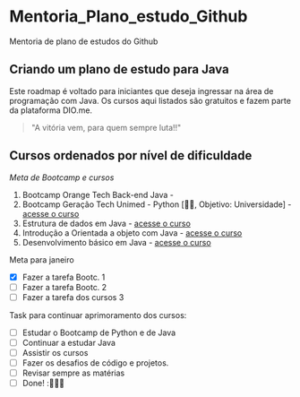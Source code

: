 # Mentoria_Plano_estudo_Github

Mentoria de plano de estudos do Github
## Criando um plano de estudo para Java

Este roadmap é voltado para iniciantes que deseja ingressar na área de programação com Java. Os 
cursos aqui listados são gratuitos e fazem parte da plataforma DIO.me.

>"A vitória vem, para quem sempre luta!!"
<!-- Minhas palavras -->

## Cursos ordenados por nível de dificuldade

_*Meta de Bootcamp e cursos*_
1. Bootcamp Orange Tech Back-end Java - [](https://web.dio.me/track/orange-tech-backend)
2. Bootcamp Geração Tech Unimed - Python [👩‍💻, Objetivo: Universidade] - [acesse o curso](https://web.dio.me/track/geracao-tech-unimed-bh-ciencia-de-dados)
3. Estrutura de dados em Java - [acesse o curso](https://web.dio.me/course/estrutura-de-dados-em-java-introducao/learning/11e9cb23-9b15-4a01-b5bc-80c5d27b2c58)
4. Introdução a Orientada a objeto com Java - [acesse o curso](https://web.dio.me/course/praticando-orientacao-a-objetos-com-java/learning/bd32419b-9081-4426-ad13-e6d380e93443)
5. Desenvolvimento básico em Java - [acesse o curso](https://web.dio.me/course/desenvolvimento-basico-em-java/learning/38d441ef-3c29-4ca4-9047-178603a8f656)

Meta para janeiro
- [x] Fazer a tarefa Bootc. 1
- [ ] Fazer a tarefa Bootc. 2
- [ ] Fazer a tarefa dos cursos 3

Task para continuar aprimoramento dos cursos:
- [ ] Estudar o Bootcamp de Python e de Java
- [ ] Continuar a estudar Java
- [ ] Assistir os cursos
- [ ] Fazer os desafios de código e projetos.
- [ ] Revisar sempre as matérias
- [ ] Done! :🚀👩‍💻
